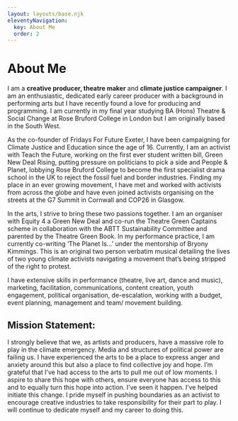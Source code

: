 ```yaml
---
layout: layouts/base.njk
eleventyNavigation:
  key: About Me
  order: 2
---
```

# About Me

I am a **creative producer, theatre maker** and **climate justice campaigner**. I am an enthusiastic, dedicated early career producer with a background in performing arts but I have recently found a love for producing and programming. I am currently in my final year studying BA (Hons) Theatre & Social Change at Rose Bruford College in London but I am originally based in the South West.

As the co-founder of Fridays For Future Exeter, I have been campaigning for Climate Justice and Education since the age of 16. Currently, I am an activist with Teach the Future, working on the first ever student written bill, Green New Deal Rising, putting pressure on politicians to pick a side and People & Planet, lobbying Rose Bruford College to become the first specialist drama school in the UK to reject the fossil fuel and border industries. Finding my place in an ever growing movement, I have met and worked with activists from across the globe and have even joined activists organising on the streets at the G7 Summit in Cornwall and COP26 in Glasgow.

In the arts, I strive to bring these two passions together. I am an organiser with Equity 4 a Green New Deal and co-run the Theatre Green Captains scheme in collaboration with the ABTT Sustainability Committee and parented by the Theatre Green Book. In my performance practice, I am currently co-writing ‘The Planet Is…’ under the mentorship of Bryony Kimmings. This is an original two person verbatim musical detailing the lives of two young climate activists navigating a movement that’s being stripped of the right to protest.

I have extensive skills in performance (theatre, live art, dance and music), marketing, facilitation, communications, content creation, youth engagement, political organisation, de-escalation, working with a budget, event planning, management and team/ movement building.

## Mission Statement:

I strongly believe that we, as artists and producers, have a massive role to play in the climate emergency. Media and structures of political power are failing us. I have experienced the arts to be a place to express anger and anxiety around this but also a place to find collective joy and hope. I’m grateful that I’ve had access to the arts to pull me out of low moments. I aspire to share this hope with others, ensure everyone has access to this and to equally turn this hope into action. I’ve seen it happen. I’ve helped initiate this change. I pride myself in pushing boundaries as an activist to encourage creative industries to take responsibility for their part to play. I will continue to dedicate myself and my career to doing this. 



